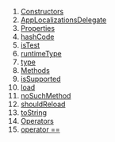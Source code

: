 1.  [Constructors](utils_app_localization/AppLocalizationsDelegate-class.html#constructors)
2.  [AppLocalizationsDelegate](utils_app_localization/AppLocalizationsDelegate/AppLocalizationsDelegate.html)
3.  [Properties](utils_app_localization/AppLocalizationsDelegate-class.html#instance-properties)
4.  [hashCode](https://api.flutter.dev/flutter/dart-core/Object/hashCode.html)
5.  [isTest](utils_app_localization/AppLocalizationsDelegate/isTest.html)
6.  [runtimeType](https://api.flutter.dev/flutter/dart-core/Object/runtimeType.html)
7.  [type](https://api.flutter.dev/flutter/widgets/LocalizationsDelegate/type.html)
8.  [Methods](utils_app_localization/AppLocalizationsDelegate-class.html#instance-methods)
9.  [isSupported](utils_app_localization/AppLocalizationsDelegate/isSupported.html)
10. [load](utils_app_localization/AppLocalizationsDelegate/load.html)
11. [noSuchMethod](https://api.flutter.dev/flutter/dart-core/Object/noSuchMethod.html)
12. [shouldReload](utils_app_localization/AppLocalizationsDelegate/shouldReload.html)
13. [toString](https://api.flutter.dev/flutter/widgets/LocalizationsDelegate/toString.html)
14. [Operators](utils_app_localization/AppLocalizationsDelegate-class.html#operators)
15. [operator
    ==](https://api.flutter.dev/flutter/dart-core/Object/operator_equals.html)
